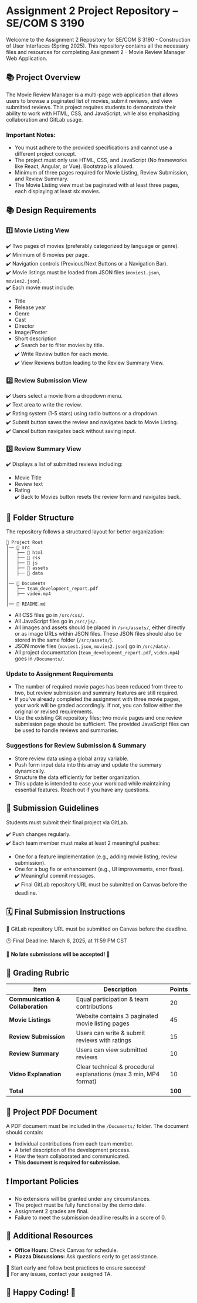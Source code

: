 # Assignment 2 Project Repository – SE/COM S 3190

Welcome to the Assignment 2 Repository for SE/COM S 3190 - Construction of User Interfaces (Spring 2025). This repository contains all the necessary files and resources for completing Assignment 2 - Movie Review Manager Web Application.

## 📚 Project Overview

The Movie Review Manager is a multi-page web application that allows users to browse a paginated list of movies, submit reviews, and view submitted reviews. This project requires students to demonstrate their ability to work with HTML, CSS, and JavaScript, while also emphasizing collaboration and GitLab usage.

### Important Notes:

- You must adhere to the provided specifications and cannot use a different project concept.
- The project must only use HTML, CSS, and JavaScript (No frameworks like React, Angular, or Vue). Bootstrap is allowed.
- Minimum of three pages required for Movie Listing, Review Submission, and Review Summary.
- The Movie Listing view must be paginated with at least three pages, each displaying at least six movies.

## 📚 Design Requirements

### 1️⃣ Movie Listing View

✔️ Two pages of movies (preferably categorized by language or genre).  
✔️ Minimum of 6 movies per page.  
✔️ Navigation controls (Previous/Next Buttons or a Navigation Bar).  
✔️ Movie listings must be loaded from JSON files (`movies1.json`, `movies2.json`).  
✔️ Each movie must include:
   - Title
   - Release year
   - Genre
   - Cast
   - Director
   - Image/Poster
   - Short description  
✔️ Search bar to filter movies by title.  
✔️ Write Review button for each movie.  
✔️ View Reviews button leading to the Review Summary View.  

### 2️⃣ Review Submission View

✔️ Users select a movie from a dropdown menu.  
✔️ Text area to write the review.  
✔️ Rating system (1-5 stars) using radio buttons or a dropdown.  
✔️ Submit button saves the review and navigates back to Movie Listing.  
✔️ Cancel button navigates back without saving input.  

### 3️⃣ Review Summary View

✔️ Displays a list of submitted reviews including:
   - Movie Title
   - Review text
   - Rating  
✔️ Back to Movies button resets the review form and navigates back.  

## 📂 Folder Structure

The repository follows a structured layout for better organization:

```
📂 Project Root  
│── 📂 src  
│   ├── 📂 html  
│   ├── 📂 css  
│   ├── 📂 js  
│   ├── 📂 assets  
│   ├── 📂 data  
│
│── 📂 Documents  
│   ├── team_development_report.pdf  
│   ├── video.mp4  
│
│── 📄 README.md  
```

- All CSS files go in `/src/css/`.
- All JavaScript files go in `/src/js/`.
- All images and assets should be placed in `/src/assets/`, either directly or as image URLs within JSON files. These JSON files should also be stored in the same folder (`/src/assets/`).
- JSON movie files (`movies1.json`, `movies2.json`) go in `/src/data/`.
- All project documentation (`team_development_report.pdf`, `video.mp4`) goes in `/Documents/`.

### Update to Assignment Requirements
- The number of required movie pages has been reduced from three to two, but review submission and summary features are still required.
- If you've already completed the assignment with three movie pages, your work will be graded accordingly. If not, you can follow either the original or revised requirements.
- Use the existing Git repository files; two movie pages and one review submission page should be sufficient. The provided JavaScript files can be used to handle reviews and summaries.
### Suggestions for Review Submission & Summary
- Store review data using a global array variable.
- Push form input data into this array and update the summary dynamically.
- Structure the data efficiently for better organization.
- This update is intended to ease your workload while maintaining essential features. Reach out if you have any questions. 

## 📌 Submission Guidelines

Students must submit their final project via GitLab.

✔️ Push changes regularly.  
✔️ Each team member must make at least 2 meaningful pushes:
   - One for a feature implementation (e.g., adding movie listing, review submission).
   - One for a bug fix or enhancement (e.g., UI improvements, error fixes).  
✔️ Meaningful commit messages.  
✔️ Final GitLab repository URL must be submitted on Canvas before the deadline.  

## 🗓 Final Submission Instructions

📌 GitLab repository URL must be submitted on Canvas before the deadline.

🕒 Final Deadline: March 8, 2025, at 11:59 PM CST  

🚨 **No late submissions will be accepted!** 🚨

## 🎯 Grading Rubric

| **Item**                     | **Description**                                                      | **Points** |
|------------------------------|----------------------------------------------------------------------|------------|
| **Communication & Collaboration** | Equal participation & team contributions                           | 20         |
| **Movie Listings**            | Website contains 3 paginated movie listing pages                   | 45         |
| **Review Submission**         | Users can write & submit reviews with ratings                      | 15         |
| **Review Summary**            | Users can view submitted reviews                                   | 10         |
| **Video Explanation**         | Clear technical & procedural explanations (max 3 min, MP4 format) | 10         |
| **Total**                     |                                                                      | **100**    |

## 📄 Project PDF Document

A PDF document must be included in the `/Documents/` folder. The document should contain:
   - Individual contributions from each team member.
   - A brief description of the development process.
   - How the team collaborated and communicated. 
   - **This document is required for submission.**

## ❗ Important Policies

- No extensions will be granted under any circumstances.  
- The project must be fully functional by the demo date.  
- Assignment 2 grades are final.
- Failure to meet the submission deadline results in a score of 0.  

## 🔗 Additional Resources

- **Office Hours:** Check Canvas for schedule.  
- **Piazza Discussions:** Ask questions early to get assistance.  

🚀 Start early and follow best practices to ensure success!  
📩 For any issues, contact your assigned TA.  

## 🎉 Happy Coding! 🎉
